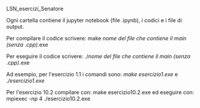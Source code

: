 LSN_esercizi_Senatore

Ogni cartella contiene il jupyter notebook (file .ipynb), i codici e i file di output.

Per compilare il codice scrivere: make *nome del file che contiene il main (senza .cpp)*.exe

Per eseguire il codice scrivere: ./*nome del file che contiene il main (senza .cpp)*.exe

Ad esempio, per l'esercizio 1.1 i comandi sono: *make esercizio1.exe* e *./esercizio1.exe*

Per l'esercizio 10.2 compilare con: make esercizio10.2.exe ed eseguire con: mpiexec -np 4 ./esercizio10.2.exe
